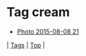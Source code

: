 <!--
title: Tag cream
date: 2020-06-28T15:02:24.811Z
tags:
-->
# Tag cream

 * [Photo 2015-08-08 21](126202669317.md)

| [Tags](tags.md) | [Top](index.md) |
